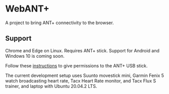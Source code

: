 # WebANT+

A project to bring ANT+ connectivity to the browser.

## Support

Chrome and Edge on Linux. Requires ANT+ stick. Support for Android and Windows 10 is coming soon.

Follow these [instructions](https://github.com/dvmarinoff/Flux/wiki/How-to:-ANT----stick-on-Ubuntu) to give permissions to the ANT+ USB stick.

The current development setup uses Suunto movestick mini, Garmin Fenix 5 watch broadcasting heart rate,
Tacx Heart Rate monitor, and Tacx Flux S trainer, and laptop with Ubuntu 20.04.2 LTS.
